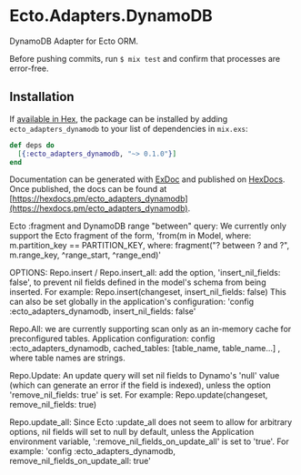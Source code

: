 # Ecto.Adapters.DynamoDB

DynamoDB Adapter for Ecto ORM.

Before pushing commits, run `$ mix test` and confirm that processes are error-free.

## Installation

If [available in Hex](https://hex.pm/docs/publish), the package can be installed
by adding `ecto_adapters_dynamodb` to your list of dependencies in `mix.exs`:

```elixir
def deps do
  [{:ecto_adapters_dynamodb, "~> 0.1.0"}]
end
```

Documentation can be generated with [ExDoc](https://github.com/elixir-lang/ex_doc)
and published on [HexDocs](https://hexdocs.pm). Once published, the docs can
be found at [https://hexdocs.pm/ecto_adapters_dynamodb](https://hexdocs.pm/ecto_adapters_dynamodb).


Ecto :fragment and DynamoDB range "between" query:
We currently only support the Ecto fragment of the form, 'from(m in Model, where: m.partition_key == PARTITION_KEY, where: fragment("? between ? and ?", m.range_key, ^range_start, ^range_end)'


OPTIONS:
Repo.insert / Repo.insert_all: add the option, 'insert_nil_fields: false', to prevent nil fields defined in the model's schema from being inserted. For example: Repo.insert(changeset, insert_nil_fields: false)
This can also be set globally in the application's configuration: 
'config :ecto_adapters_dynamodb, insert_nil_fields: false'

Repo.All: we are currently supporting scan only as an in-memory cache for preconfigured tables.
Application configuration: config :ecto_adapters_dynamodb, cached_tables: [table_name, table_name...] , where table names are strings.

Repo.Update: An update query will set nil fields to Dynamo's 'null' value (which can generate an error if the field is indexed), unless the option 'remove_nil_fields: true' is set. For example: Repo.update(changeset, remove_nil_fields: true)

Repo.update_all: Since Ecto :update_all does not seem to allow for arbitrary options, nil fields will set to null by default, unless the Application environment variable, ':remove_nil_fields_on_update_all' is set to 'true'. For example: 'config :ecto_adapters_dynamodb, remove_nil_fields_on_update_all: true'
